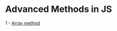 # Advanced Methods in JS

 1 - [Array method](https://git.generalassemb.ly/seir-alahsa/w04d01-CLA/blob/master/note-Array-method.md)
